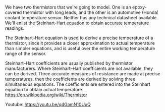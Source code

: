 We have two thermistors that we're going to model.
One is an epoxy-covered thermistor with long leads,
and the other is an automotive (Honda) coolant
temperature sensor. Neither has any technical
datasheet available. We'll enlist the Steinhart-Hart
equation to obtain accurate temperature readings.

The Steinhart–Hart equation is used to derive a precise
temperature of a thermistor, since it provides a closer
approximation to actual temperature than simpler equations,
and is useful over the entire working temperature range of
the sensor.

Steinhart–Hart coefficients are usually published by thermistor
manufacturers. Where Steinhart–Hart coefficients are not available,
they can be derived. Three accurate measures of resistance are
made at precise temperatures, then the coefficients are derived
by solving three simultaneous equations. The coefficients are
entered into the Steinhart equation to obtain actual temperature
https://en.wikipedia.org/wiki/Thermistor

Youtube:
https://youtu.be/q4GamN10UuQ
